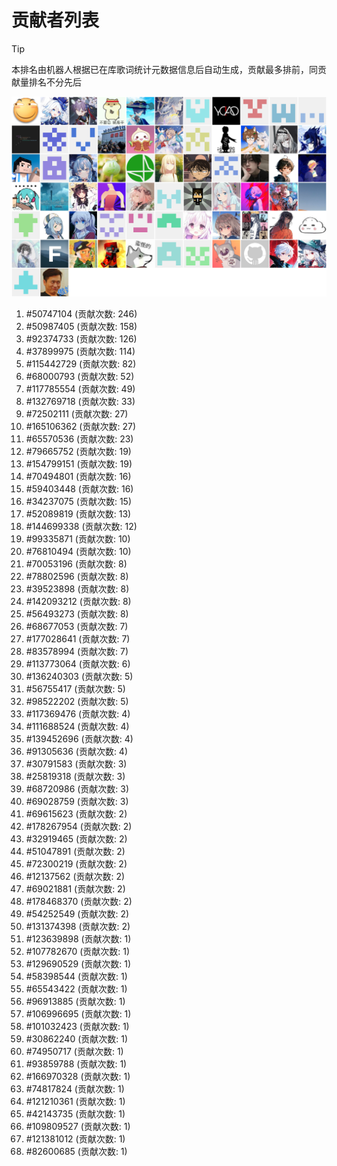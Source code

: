 # 贡献者列表

> [!TIP]
> 本排名由机器人根据已在库歌词统计元数据信息后自动生成，贡献最多排前，同贡献量排名不分先后

![贡献者头像画廊](./CONTRIBUTORS.svg)

1. #50747104 (贡献次数: 246)
2. #50987405 (贡献次数: 158)
3. #92374733 (贡献次数: 126)
4. #37899975 (贡献次数: 114)
5. #115442729 (贡献次数: 82)
6. #68000793 (贡献次数: 52)
7. #117785554 (贡献次数: 49)
8. #132769718 (贡献次数: 33)
9. #72502111 (贡献次数: 27)
10. #165106362 (贡献次数: 27)
11. #65570536 (贡献次数: 23)
12. #79665752 (贡献次数: 19)
13. #154799151 (贡献次数: 19)
14. #70494801 (贡献次数: 16)
15. #59403448 (贡献次数: 16)
16. #34237075 (贡献次数: 15)
17. #52089819 (贡献次数: 13)
18. #144699338 (贡献次数: 12)
19. #99335871 (贡献次数: 10)
20. #76810494 (贡献次数: 10)
21. #70053196 (贡献次数: 8)
22. #78802596 (贡献次数: 8)
23. #39523898 (贡献次数: 8)
24. #142093212 (贡献次数: 8)
25. #56493273 (贡献次数: 8)
26. #68677053 (贡献次数: 7)
27. #177028641 (贡献次数: 7)
28. #83578994 (贡献次数: 7)
29. #113773064 (贡献次数: 6)
30. #136240303 (贡献次数: 5)
31. #56755417 (贡献次数: 5)
32. #98522202 (贡献次数: 5)
33. #117369476 (贡献次数: 4)
34. #111688524 (贡献次数: 4)
35. #139452696 (贡献次数: 4)
36. #91305636 (贡献次数: 4)
37. #30791583 (贡献次数: 3)
38. #25819318 (贡献次数: 3)
39. #68720986 (贡献次数: 3)
40. #69028759 (贡献次数: 3)
41. #69615623 (贡献次数: 2)
42. #178267954 (贡献次数: 2)
43. #32919465 (贡献次数: 2)
44. #51047891 (贡献次数: 2)
45. #72300219 (贡献次数: 2)
46. #12137562 (贡献次数: 2)
47. #69021881 (贡献次数: 2)
48. #178468370 (贡献次数: 2)
49. #54252549 (贡献次数: 2)
50. #131374398 (贡献次数: 2)
51. #123639898 (贡献次数: 1)
52. #107782670 (贡献次数: 1)
53. #129690529 (贡献次数: 1)
54. #58398544 (贡献次数: 1)
55. #65543422 (贡献次数: 1)
56. #96913885 (贡献次数: 1)
57. #106996695 (贡献次数: 1)
58. #101032423 (贡献次数: 1)
59. #30862240 (贡献次数: 1)
60. #74950717 (贡献次数: 1)
61. #93859788 (贡献次数: 1)
62. #166970328 (贡献次数: 1)
63. #74817824 (贡献次数: 1)
64. #121210361 (贡献次数: 1)
65. #42143735 (贡献次数: 1)
66. #109809527 (贡献次数: 1)
67. #121381012 (贡献次数: 1)
68. #82600685 (贡献次数: 1)
